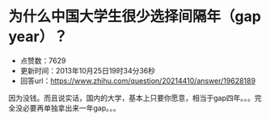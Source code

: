 # 为什么中国大学生很少选择间隔年（gap year）？
- 点赞数：7629
- 更新时间：2013年10月25日19时34分36秒
- 回答url：https://www.zhihu.com/question/20214410/answer/19628189
<body>
 <p data-pid="0SZ0pTTv">因为没钱。而且说实话，国内的大学，基本上只要你愿意，相当于gap四年。。。完全没必要再单独拿出来一年gap。。。</p>
</body>